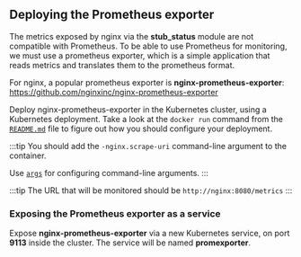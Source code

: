 ## Deploying the Prometheus exporter

The metrics exposed by nginx via the **stub_status** module are not compatible with Prometheus. To be able to use Prometheus for monitoring, we must use a prometheus exporter, which is a simple application that reads metrics and translates them to the prometheus format.

For nginx, a popular prometheus exporter is **nginx-prometheus-exporter**: https://github.com/nginxinc/nginx-prometheus-exporter

Deploy nginx-prometheus-exporter in the Kubernetes cluster, using a Kubernetes deployment. Take a look at the `docker run` command from the [`README.md`](https://github.com/nginxinc/nginx-prometheus-exporter/blob/main/README.md) file to figure out how you should configure your deployment.

:::tip
You should add the `-nginx.scrape-uri` command-line argument to the container.

Use [`args`](https://kubernetes.io/docs/tasks/inject-data-application/define-command-argument-container/) for configuring command-line arguments.
:::

:::tip
The URL that will be monitored should be `http://nginx:8080/metrics`
:::

### Exposing the Prometheus exporter as a service

Expose **nginx-prometheus-exporter** via a new Kubernetes service, on port **9113** inside the cluster. The service will be named **promexporter**.
